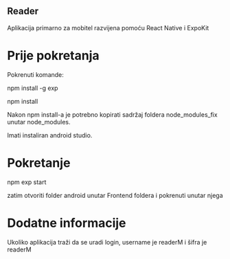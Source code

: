 ## Reader
Aplikacija primarno za mobitel razvijena pomoću React Native i ExpoKit

# Prije pokretanja

Pokrenuti komande:

npm install -g exp

npm install

Nakon npm install-a je potrebno kopirati sadržaj foldera node_modules_fix unutar node_modules.

Imati instaliran android studio.

# Pokretanje

npm exp start

zatim otvoriti folder android unutar Frontend foldera i pokrenuti unutar njega

# Dodatne informacije

Ukoliko aplikacija traži da se uradi login, username je readerM i šifra je readerM
